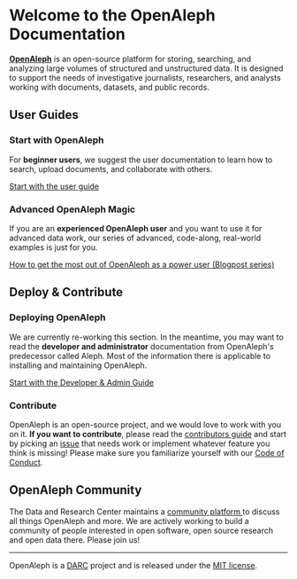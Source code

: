 # Welcome to the OpenAleph Documentation

[**OpenAleph**](https://openaleph.org) is an open-source platform for storing, searching, and analyzing large volumes of structured and unstructured data. It is designed to support the needs of investigative journalists, researchers, and analysts working with documents, datasets, and public records.

## User Guides

### Start with OpenAleph

For **beginner users**, we suggest the user documentation to learn how to search, upload documents, and collaborate with others.

[Start with the user guide](user-guide/101/index.md)

### Advanced OpenAleph Magic

If you are an **experienced OpenAleph user** and you want to use it for advanced data work, our series of advanced, code-along, real-world examples is just for you.

[How to get the most out of OpenAleph as a power user (Blogpost series)](https://openaleph.org/blog/)

## Deploy & Contribute

### Deploying OpenAleph
We are currently re-working this section. In the meantime, you may want to read the **developer and administrator** documentation from OpenAleph's predecessor called Aleph. Most of the information there is applicable to installing and maintaining OpenAleph.

[Start with the Developer & Admin Guide](https://docs.aleph.occrp.org/developers/)

### Contribute
OpenAleph is an open-source project, and we would love to work with you on it. **If you want to contribute**, please read the [contributors guide](https://github.com/dataresearchcenter/openaleph/blob/main/CONTRIBUTING.md) and start by picking an [issue](https://github.com/dataresearchcenter/openaleph/issues) that needs work or implement whatever feature you think is missing! Please make sure you familiarize yourself with our [Code of Conduct](https://github.com/dataresearchcenter/openaleph/blob/main/CODE_OF_CONDUCT.md).

## OpenAleph Community

The Data and Research Center maintains a [community platform ](https://darc.social) to discuss all things OpenAleph and more. We are actively working to build a community of people interested in open software, open source research and open data there. Please join us!

---
OpenAleph is a [DARC](https://dataresearchcenter.org) project and is released under the [MIT license](https://github.com/investigativedata/openaleph#MIT-1-ov-file).

